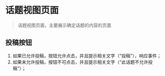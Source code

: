 
  话题视图页面
================================================================================

> 话题视图页面，主要展示确定话题的内容的页面

## 投稿按钮

1. 如果已允许投稿，按钮允许点击，并且提示相关文字（“投稿”），响应事件；
2. 如果未允许投稿，按钮不可点击，并且提示相关文字（“此话题不允许投稿”）；

